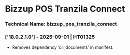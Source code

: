 # Bizzup POS Tranzila Connect

### Technical Name: bizzup_pos_tranzila_connect

### ['18.0.2.1.0'] - 2025-09-01 | HT01325

- Removes dependency 'oii_documents' in manifest.
